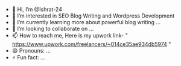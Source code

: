 - 👋 Hi, I’m @Ishrat-24
- 👀 I’m interested in SEO Blog Writing and Wordpress Development
- 🌱 I’m currently learning more about powerful blog writing ...
- 💞️ I’m looking to collaborate on ...
- 📫 How to reach me, Here is my upwork link- " https://www.upwork.com/freelancers/~014ce35ae934db5974 "
- 😄 Pronouns: ...
- ⚡ Fun fact: ...

<!---
Ishrat-24/Ishrat-24 is a ✨ special ✨ repository because its `README.md` (this file) appears on your GitHub profile.
You can click the Preview link to take a look at your changes.
--->
